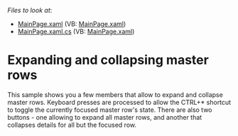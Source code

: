 <!-- default file list -->
*Files to look at*:

* [MainPage.xaml](./CS/DetailExpandCollapse/MainPage.xaml) (VB: [MainPage.xaml](./VB/DetailExpandCollapse/MainPage.xaml))
* [MainPage.xaml.cs](./CS/DetailExpandCollapse/MainPage.xaml.cs) (VB: [MainPage.xaml](./VB/DetailExpandCollapse/MainPage.xaml))
<!-- default file list end -->
# Expanding and collapsing master rows


<p>This sample shows you a few members that allow to expand and collapse master rows. Keyboard presses are processed to allow the CTRL+* shortcut to toggle the currently focused master row's state. There are also two buttons - one allowing to expand all master rows, and another that collapses details for all but the focused row.</p><br />


<br/>


